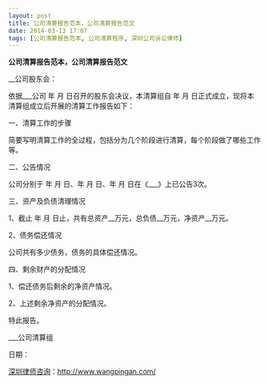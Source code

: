 ```yaml
---
layout: post
title: 公司清算报告范本，公司清算报告范文
date: 2014-03-13 17:07
tags: [公司清算报告范本, 公司清算程序, 深圳公司诉讼律师]
---
```

<strong>公司清算报告范本，公司清算报告范文</strong>

__公司股东会：

依据___公司 年 月 日召开的股东会决议，本清算组自 年 月 日正式成立，现将本清算组成立后开展的清算工作报告如下：

一、清算工作的步骤

简要写明清算工作的全过程，包括分为几个阶段进行清算，每个阶段做了哪些工作等。

二、公告情况

公司分别于 年 月 日、年 月 日、年 月 日在《___》上已公告3次。

三、资产及负债清理情况

1、截止 年 月 日止，共有总资产__万元，总负债__万元，净资产__万元。

2、债务偿还情况

公司共有多少债务，债务的具体偿还情况。

四、剩余财产的分配情况

1、偿还债务后剩余的净资产情况。

2、上述剩余净资产的分配情况。

特此报告。

___公司清算组

日期：

<a href="http://www.wangpingan.com/">深圳律师咨询</a>：<a href="http://www.wangpingan.com/">http://www.wangpingan.com/</a>

